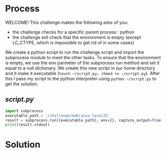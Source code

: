 # Process
WELCOME! This challenge makes the following asks of you:
- the challenge checks for a specific parent process : python
- the challenge will check that the environment is empty (except LC_CTYPE, which is impossible to get rid of in some cases)

We create a python script to run the challenge script and import the subprocess module to meet the other tasks. To ensure that the environment is empty, we use the env parmeter of the subprocess run method and set it equal to a null dictionary. We create this new script in our home directory and it make it executable (`touch ~/script.py; chmod +x ~/script.py`). After this I pass my script to the python interpreter using `python ~/script.py` to get the solution.

## *script.py*
```python
import subprocess
executable_path = '/challenge/embryoio_level28'
result = subprocess.run([executable_path], env={}, capture_output=True, text=True)
print(result.stdout)
```
# Solution
